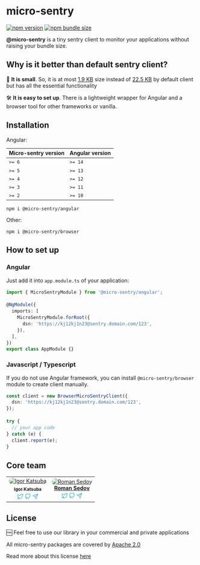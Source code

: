 # micro-sentry

[![npm version](https://img.shields.io/npm/v/@micro-sentry/angular.svg)](https://npmjs.com/package/@micro-sentry/angular)
[![npm bundle size](https://img.shields.io/bundlephobia/minzip/@micro-sentry/core)](https://bundlephobia.com/result?p=@micro-sentry/core)

**@micro-sentry** is a tiny sentry client to monitor your applications without raising your bundle size.

## Why is it better than default sentry client?

👜 **It is small**. So, it is at most [1.9 KB](https://bundlephobia.com/result?p=@micro-sentry/angular) size instead of [22.5 KB](https://bundlephobia.com/result?p=@sentry/angular) by default client but has all the essential functionality

🛠 **It is easy to set up**. There is a lightweight wrapper for Angular and a browser tool for other frameworks or vanilla.

## Installation

Angular:

| Micro-sentry version | Angular version |
| -------------------- | --------------- |
| `>= 6`               | `>= 14`         |
| `>= 5`               | `>= 13`         |
| `>= 4`               | `>= 12`         |
| `>= 3`               | `>= 11`         |
| `>= 2`               | `>= 10`         |

```
npm i @micro-sentry/angular
```

Other:

```
npm i @micro-sentry/browser
```

## How to set up

### Angular

Just add it into `app.module.ts` of your application:

```typescript
import { MicroSentryModule } from '@micro-sentry/angular';

@NgModule({
  imports: [
    MicroSentryModule.forRoot({
      dsn: 'https://kj12kj1n23@sentry.domain.com/123',
    }),
  ],
})
export class AppModule {}
```

### Javascript / Typescript

If you do not use Angular framework, you can install `@micro-sentry/browser` module to create client manually.

```ts
const client = new BrowserMicroSentryClient({
  dsn: 'https://kj12kj1n23@sentry.domain.com/123',
});

try {
  // your app code
} catch (e) {
  client.report(e);
}
```

## Core team

<table>
    <tr>
       <td align="center">
            <a href="https://twitter.com/katsuba_igor"
                ><img
                    src="https://github.com/IKatsuba.png?size=100"
                    width="100"
                    style="margin-bottom: -4px; border-radius: 8px;"
                    alt="Igor Katsuba"
                /><br /><sub><b>Igor Katsuba</b></sub></a
            >
            <div style="margin-top: 4px">
                <a
                    href="https://twitter.com/katsuba_igor"
                    title="Twitter"
                    ><img
                        style="width: 16px;"
                        width="16"
                        src="https://raw.githubusercontent.com/MarsiBarsi/readme-icons/main/twitter.svg"
                /></a>
                <a href="https://github.com/IKatsuba" title="Github"
                    ><img
                        width="16"
                        src="https://raw.githubusercontent.com/MarsiBarsi/readme-icons/main/github.svg"
                /></a>
                <a
                    href="https://t.me/Katsuba"
                    title="Telegram"
                    ><img
                        width="16"
                        src="https://raw.githubusercontent.com/MarsiBarsi/readme-icons/main/send.svg"
                /></a>
            </div>
        </td>
        <td align="center">
            <a href="http://marsibarsi.me"
                ><img
                    src="https://github.com/marsibarsi.png?size=100"
                    width="100"
                    style="margin-bottom: -4px; border-radius: 8px;"
                    alt="Roman Sedov"
                /><br /><b>Roman Sedov</b></a
            >
            <div style="margin-top: 4px">
                <a
                    href="https://twitter.com/marsibarsi"
                    title="Twitter"
                    ><img
                        width="16"
                        src="https://raw.githubusercontent.com/MarsiBarsi/readme-icons/main/twitter.svg"
                /></a>
                <a
                    href="https://github.com/marsibarsi"
                    title="GitHub"
                    ><img
                        width="16"
                        src="https://raw.githubusercontent.com/MarsiBarsi/readme-icons/main/github.svg"
                /></a>
                <a
                    href="https://t.me/marsibarsi"
                    title="Telegram"
                    ><img
                        width="16"
                        src="https://raw.githubusercontent.com/MarsiBarsi/readme-icons/main/send.svg"
                /></a>
            </div>
        </td>
    </tr>

</table>

## License

🆓 Feel free to use our library in your commercial and private applications

All micro-sentry packages are covered by [Apache 2.0](/LICENSE)

Read more about this license [here](https://choosealicense.com/licenses/apache-2.0/)
